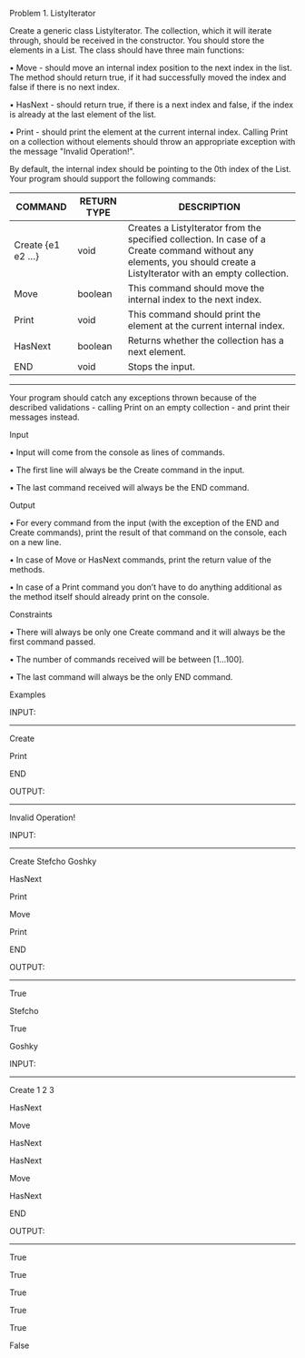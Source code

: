 ﻿
Problem 1.	ListyIterator

Create a generic class ListyIterator. The collection, which it will iterate through, should be received in the constructor. You should store the elements in a List. The class should have three main functions:

•	Move - should move an internal index position to the next index in the list. The method should return true, if it had successfully moved the index and false if there is no next index.

•	HasNext - should return true, if there is a next index and false, if the index is already at the last element of the list.

•	Print - should print the element at the current internal index. Calling Print on a collection without elements should throw an appropriate exception with the message "Invalid Operation!". 

By default, the internal index should be pointing to the 0th index of the List. Your program should support the following commands:

| COMMAND           | RETURN TYPE   | DESCRIPTION   |
| -------------     | ------------- | ------------- |
| Create {e1 e2 …}  |   void        | Creates a ListyIterator from the specified collection. In case of a Create command without any elements, you should create a ListyIterator with an empty collection.|
| Move              |  boolean      | This command should move the internal index to the next index.                                                                                                      |
| Print             |  void         | This command should print the element at the current internal index.                                                                                                |
| HasNext           |  boolean      | Returns whether the collection has a next element.                                                                                                                  |
| END               |  void         | Stops the input.                                                                                                                                                    |

____


Your program should catch any exceptions thrown because of the described validations - calling Print on an empty collection - and print their messages instead.

Input

•	Input will come from the console as lines of commands. 

•	The first line will always be the Create command in the input. 

•	The last command received will always be the END command.

Output

•	For every command from the input (with the exception of the END and Create commands), print the result of that command on the console, each on a new line. 

•	In case of Move or HasNext commands, print the return value of the methods.

•	In case of a Print command you don’t have to do anything additional as the method itself should already print on the console.

Constraints

•	There will always be only one Create command and it will always be the first command passed.

•	The number of commands received will be between [1…100].

•	The last command will always be the only END command.

Examples

INPUT:
___


Create

Print

END


OUTPUT:
___

Invalid Operation!

INPUT:
___


Create Stefcho Goshky

HasNext

Print

Move

Print

END


OUTPUT:
___


True

Stefcho

True

Goshky

INPUT:
___


Create 1 2 3

HasNext

Move

HasNext

HasNext

Move

HasNext

END


OUTPUT:
___


True

True

True

True

True

False
